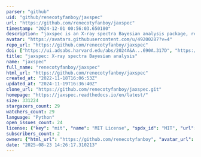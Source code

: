 ```yaml
---
parser: "github"
uid: "github/renecotyfanboy/jaxspec"
url: "https://github.com/renecotyfanboy/jaxspec"
timestamp: "2024-12-01 00:56:03.650180"
description: "jaxspec is an X-ray spectra Bayesian analysis package, relying on JAX to enable just in time compilation"
avatar: "https://avatars.githubusercontent.com/u/49200287?v=4"
repo_url: "https://github.com/renecotyfanboy/jaxspec"
doi: ["https://ui.adsabs.harvard.edu/abs/2024A&A...690A.317D", "https://ui.adsabs.harvard.edu/abs/2024ascl.soft11024D/abstract"]
title: "jaxspec: X-ray spectra Bayesian analysis"
name: "jaxspec"
full_name: "renecotyfanboy/jaxspec"
html_url: "https://github.com/renecotyfanboy/jaxspec"
created_at: "2022-11-18T16:06:53Z"
updated_at: "2024-11-19T16:36:40Z"
clone_url: "https://github.com/renecotyfanboy/jaxspec.git"
homepage: "https://jaxspec.readthedocs.io/en/latest/"
size: 331224
stargazers_count: 29
watchers_count: 29
language: "Python"
open_issues_count: 24
license: {"key": "mit", "name": "MIT License", "spdx_id": "MIT", "url": "https://api.github.com/licenses/mit", "node_id": "MDc6TGljZW5zZTEz"}
subscribers_count: 2
owner: {"html_url": "https://github.com/renecotyfanboy", "avatar_url": "https://avatars.githubusercontent.com/u/49200287?v=4", "login": "renecotyfanboy", "type": "User"}
date: "2025-08-23 14:26:17.310213"
---
```

